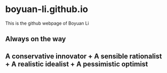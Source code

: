 # boyuan-li.github.io

This is the github webpage of Boyuan Li


Always on the way
------------------------------------------------------------------------------------------------------
A conservative innovator + A sensible rationalist + A realistic idealist + A pessimistic optimist 
------------------------------------------------------------------------------------------------------
